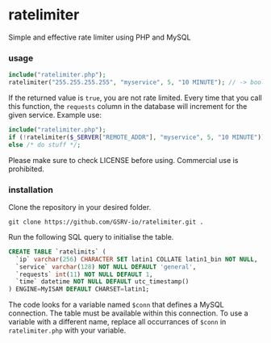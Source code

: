 # ratelimiter
Simple and effective rate limiter using PHP and MySQL

### usage
```php
include("ratelimiter.php");
ratelimiter("255.255.255.255", "myservice", 5, "10 MINUTE"); // -> bool
```
If the returned value is `true`, you are not rate limited. Every time that you call this function, the `requests` column in the database will increment for the given service. Example use:
```php
include("ratelimiter.php");
if (!ratelimiter($_SERVER["REMOTE_ADDR"], "myservice", 5, "10 MINUTE")) exit("You are being rate limited");
else /* do stuff */;
```
Please make sure to check LICENSE before using.
Commercial use is prohibited.

### installation
Clone the repository in your desired folder.
```
git clone https://github.com/GSRV-io/ratelimiter.git .
```
Run the following SQL query to initialise the table.
```sql
CREATE TABLE `ratelimits` (
  `ip` varchar(256) CHARACTER SET latin1 COLLATE latin1_bin NOT NULL,
  `service` varchar(128) NOT NULL DEFAULT 'general',
  `requests` int(11) NOT NULL DEFAULT 1,
  `time` datetime NOT NULL DEFAULT utc_timestamp()
) ENGINE=MyISAM DEFAULT CHARSET=latin1;
```
The code looks for a variable named `$conn` that defines a MySQL connection. The table must be available within this connection. To use a variable with a different name, replace all occurrances of `$conn` in `ratelimiter.php` with your variable.

